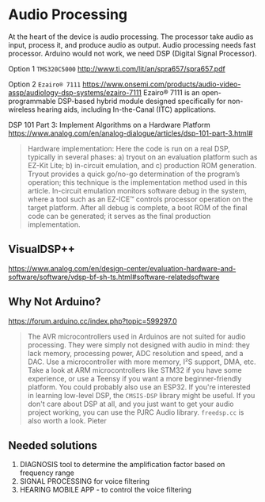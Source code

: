 # Audio Processing

At the heart of the device is audio processing. The processor take audio as input, process it, and produce audio as output.
Audio processing needs fast processor. Arduino would not work, we need DSP (Digital Signal Processor).

Option 1 `TMS320C5000`
http://www.ti.com/lit/an/spra657/spra657.pdf

Option 2 `Ezairo® 7111`
https://www.onsemi.com/products/audio-video-assp/audiology-dsp-systems/ezairo-7111
Ezairo® 7111 is an open-programmable DSP-based hybrid module designed specifically for non-wireless hearing aids, including In-the-Canal (ITC) applications.

DSP 101 Part 3: Implement Algorithms on a Hardware Platform
https://www.analog.com/en/analog-dialogue/articles/dsp-101-part-3.html#

> Hardware implementation: Here the code is run on a real DSP, typically in several phases: 
> a) tryout on an evaluation platform such as EZ-Kit Lite; 
> b) in-circuit emulation, and 
> c) production ROM generation. 
> Tryout provides a quick go/no-go determination of the program’s operation; this technique is the implementation method used in this article. In-circuit emulation monitors software debug in the system, where a tool such as an EZ-ICE™ controls processor operation on the target platform. After all debug is complete, a boot ROM of the final code can be generated; it serves as the final production implementation.

## VisualDSP++
https://www.analog.com/en/design-center/evaluation-hardware-and-software/software/vdsp-bf-sh-ts.html#software-relatedsoftware

## Why Not Arduino?
https://forum.arduino.cc/index.php?topic=599297.0

> The AVR microcontrollers used in Arduinos are not suited for audio processing. They were simply not designed with audio in mind: they lack memory, processing power, ADC resolution and speed, and a DAC.
> Use a microcontroller with more memory, I²S support, DMA, etc. Take a look at ARM microcontrollers like STM32 if you have some experience, or use a Teensy if you want a more beginner-friendly platform. You could probably also use an ESP32.
> If you're interested in learning low-level DSP, the `CMSIS-DSP` library might be useful.
> If you don't care about DSP at all, and you just want to get your audio project working, you can use the PJRC Audio library.
> `freedsp.cc` is also worth a look.
> Pieter

## Needed solutions
1. DIAGNOSIS tool to determine the amplification factor based on frequency range
2. SIGNAL PROCESSING for voice filtering
3. HEARING MOBILE APP - to control the voice filtering
